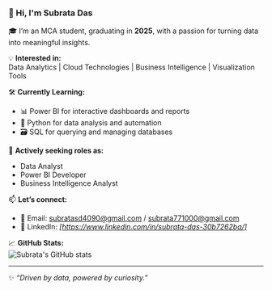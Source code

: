 ### 👋 Hi, I'm Subrata Das

🎓 I’m an MCA student, graduating in **2025**, with a passion for turning data into meaningful insights.

💡 **Interested in:**  
Data Analytics | Cloud Technologies | Business Intelligence | Visualization Tools

🛠️ **Currently Learning:**  
- 📊 Power BI for interactive dashboards and reports  
- 🐍 Python for data analysis and automation  
- 🗃️ SQL for querying and managing databases

💼 **Actively seeking roles as:**  
- Data Analyst  
- Power BI Developer  
- Business Intelligence Analyst  

📫 **Let’s connect:**  
- 📧 Email: [subratasd4090@gmail.com](mailto:subratasd4090@gmail.com) / [subrata771000@gmail.com](mailto:subrata771000@gmail.com)  
- 🔗 LinkedIn: *[https://www.linkedin.com/in/subrata-das-30b7262ba/]*  

📈 **GitHub Stats:**  
![Subrata's GitHub stats](https://github-readme-stats.vercel.app/api?username=GITSUBRATA&show_icons=true&theme=radical)

---

✨ *“Driven by data, powered by curiosity.”*  
